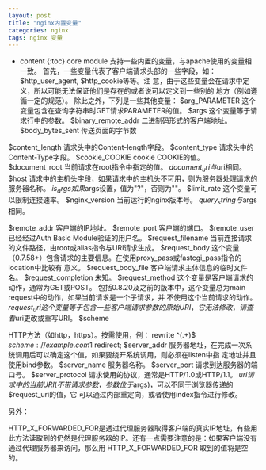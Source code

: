 ```yaml
---
layout: post
title: "nginx内置变量"
categories: nginx
tags: nginx 变量
---
```

* content
{:toc}
core module 支持一些内置的变量，与apache使用的变量相一致。
首先，一些变量代表了客户端请求头部的一些字段，如：$http_user_agent, $http_cookie等等。注
意，由于这些变量会在请求中定义，所以可能无法保证他们是存在的或者说可以定义到一些别的
地方（例如遵循一定的规范）。
除此之外，下列是一些其他变量：
$arg_PARAMETER
这个变量包含在查询字符串时GET请求PARAMETER的值。
$args
这个变量等于请求行中的参数。
$binary_remote_addr
二进制码形式的客户端地址。
$body_bytes_sent
传送页面的字节数


$content_length
请求头中的Content-length字段。
$content_type
请求头中的Content-Type字段。
$cookie_COOKIE
cookie COOKIE的值。
$document_root
当前请求在root指令中指定的值。
$document_uri
与$uri相同。
$host
请求中的主机头字段，如果请求中的主机头不可用，则为服务器处理请求的服务器名称。
$is_args
如果$args设置，值为"?"，否则为""。
$limit_rate
这个变量可以限制连接速率。
$nginx_version
当前运行的nginx版本号。
$query_string
与$args相同。


$remote_addr
客户端的IP地址。
$remote_port
客户端的端口。
$remote_user
已经经过Auth Basic Module验证的用户名。
$request_filename
当前连接请求的文件路径，由root或alias指令与URI请求生成。
$request_body
这个变量（0.7.58+）包含请求的主要信息。在使用proxy_pass或fastcgi_pass指令的location中比较有
意义。
$request_body_file
客户端请求主体信息的临时文件名。
$request_completion
未知。
$request_method
这个变量是客户端请求的动作，通常为GET或POST。
包括0.8.20及之前的版本中，这个变量总为main request中的动作，如果当前请求是一个子请求，并
不使用这个当前请求的动作。
$request_uri
这个变量等于包含一些客户端请求参数的原始URI，它无法修改，请查看$uri更改或重写URI。
$scheme


HTTP方法（如http，https）。按需使用，例：
rewrite ^(.+)$ $scheme://example.com$1 redirect;
$server_addr
服务器地址，在完成一次系统调用后可以确定这个值，如果要绕开系统调用，则必须在listen中指
定地址并且使用bind参数。
$server_name
服务器名称。
$server_port
请求到达服务器的端口号。
$server_protocol
请求使用的协议，通常是HTTP/1.0或HTTP/1.1。
$uri
请求中的当前URI(不带请求参数，参数位于$args)，可以不同于浏览器传递的$request_uri的值，它
可以通过内部重定向，或者使用index指令进行修改。

 

另外：

HTTP_X_FORWARDED_FOR是透过代理服务器取得客户端的真实IP地址，有些用此方法读取到的仍然是代理服务器的IP。还有一点需要注意的是：如果客户端没有通过代理服务器来访问，那么用 HTTP_X_FORWARDED_FOR 取到的值将是空的。


  